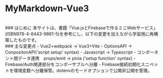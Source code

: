 # MyMarkdown-Vue3
<br>
### はじめに
本サイトは、書籍「Vue.jsとFirebaseで作るミニWebサービス」(ISBN978-4-8443-9861-5)を参考にし、以下の変更を加えながら学習用に再構築したものです。
<br>
### 主な変更点
- Vue2+webpack → Vue3+Vite
- OptionsAPI → ConpositonAPI('script setup' syntax)
- Javascript → Typescript
- コンポーネント間データ連携　props/emit → pinia ('setup function' syntax)
- Firebase/Auth関連部分をコンポーサブルへ分離
- Firebase接続初期化スニペットを環境変数へ分離保管。dotenvのモードオプションで公開非公開を管理。
